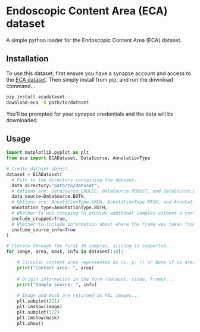 # Endoscopic Content Area (ECA) dataset
A simple python loader for the Endoscopic Content Area (ECA) dataset.

## Installation
To use this dataset, first ensure you have a synapse account and access to the [ECA dataset](https://www.synapse.org/ecadataset). 
Then simply install from pip, and run the download command...
```bash
pip install ecadataset
download-eca -d path/to/dataset
```
You'll be prompted for your synapse credentials and the data will be downloaded.

## Usage

```python
import matplotlib.pyplot as plt
from eca import ECADataset, DataSource, AnnotationType

# Create dataset object...
dataset = ECADataset(
  # Path to the directory containing the dataset.
  data_directory="path/to/dataset",
  # Options are: DataSource.CHOLEC, DataSource.ROBUST, and DataSource.BOTH.
  data_source=DataSource.BOTH,
  # Options are: AnnotationType.AREA, AnnotationType.MASK, and AnnotationType.BOTH.
  annotation_type=AnnotationType.BOTH,
  # Whether to use cropping to provide additonal samples without a content area.
  include_cropped=True,
  # Whether to include information about where the frame was taken from.
  include_source_info=True
)

# Iterate through the first 10 samples, slicing is supported...
for image, area, mask, info in dataset[:10]:

    # Circular content area represented as (x, y, r) or None if no area present...
    print("Content area: ", area)
    
    # Origin information in the form (dataset, video, frame)...
    print("Sample source: ", info)
    
    # Image and mask are returned as PIL images...
    plt.subplot(121)
    plt.imshow(image)
    plt.subplot(122)
    plt.imshow(mask)
    plt.show()
```

